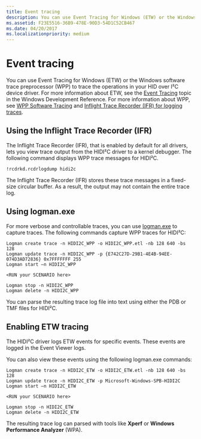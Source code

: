 ```yaml
---
title: Event tracing
description: You can use Event Tracing for Windows (ETW) or the Windows software trace preprocessor (WPP) to trace the operations in your HID over I²C.
ms.assetid: F23E5516-36B9-478E-90D3-54D1C52CB467
ms.date: 04/20/2017
ms.localizationpriority: medium
---
```


# Event tracing


You can use Event Tracing for Windows (ETW) or the Windows software trace preprocessor (WPP) to trace the operations in your HID over I²C device driver. For more information about ETW, see the [Event Tracing](https://go.microsoft.com/fwlink/p/?linkid=256040) topic in the Windows Development Reference. For more information about WPP, see [WPP Software Tracing](https://docs.microsoft.com/windows-hardware/drivers/devtest/wpp-software-tracing) and [Inflight Trace Recorder (IFR) for logging traces](https://docs.microsoft.com/windows-hardware/drivers/devtest/using-wpp-recorder).

## Using the Inflight Trace Recorder (IFR)


The Inflight Trace Recorder (IFR), that is enabled by default for all drivers, lets you view trace output from the HIDI²C driver to a kernel debugger. The following command displays WPP trace messages for HIDI²C.

``` syntax
!rcdrkd.rcdrlogdump hidi2c
```

The Inflight Trace Recorder (IFR) stores these trace messages in a fixed-size circular buffer. As a result, the output may not contain the entire trace log.

## Using logman.exe


For more verbose and controllable traces, you can use [logman.exe]( https://go.microsoft.com/fwlink/p/?linkid=256232) to capture traces. The following commands capture WPP traces for HIDI²C:

``` syntax
Logman create trace -n HIDI2C_WPP -o HIDI2C_WPP.etl -nb 128 640 -bs 128 
Logman update trace -n HIDI2C_WPP -p {E742C27D-29B1-4E4B-94EE-074D3AD72836} 0x7FFFFFFF 255
Logman start –n HIDI2C_WPP
 
<RUN your SCENARIO here>

Logman stop -n HIDI2C_WPP
Logman delete -n HIDI2C_WPP
```

You can parse the resulting trace log file into text using either the PDB or TMF files for HIDI²C.

## Enabling ETW tracing


The HIDI²C driver logs ETW events for specific events. These events are logged in the Event Viewer logs.

You can also view these events using the following logman.exe commands:

``` syntax
Logman create trace -n HIDI2C_ETW -o HIDI2C_ETW.etl -nb 128 640 -bs 128 
Logman update trace -n HIDI2C_ETW -p Microsoft-Windows-SPB-HIDI2C 
Logman start –n HIDI2C_ETW
 
<RUN your SCENARIO here>

Logman stop -n HIDI2C_ETW
Logman delete -n HIDI2C_ETW
```

The resulting trace log can parsed with tools like **Xperf** or **Windows Performance Analyzer** (WPA).

 

 





